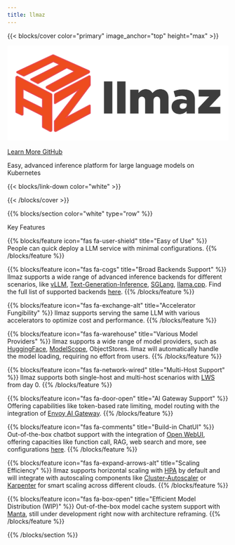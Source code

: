```yaml
---
title: llmaz
---
```


{{< blocks/cover color="primary" image_anchor="top" height="max" >}}
<p><img class="w-50 h-auto mb-4" src="/images/logo.png" class="llmaz-logo" /></p>
<a class="btn btn-lg btn-secondary me-3 mb-4" href="/docs/">
  Learn More <i class="fas fa-arrow-alt-circle-right ms-2"></i>
</a>
<a class="btn btn-lg btn-secondary me-3 mb-4" href="https://github.com/InftyAI/llmaz">
  GitHub <i class="fab fa-github ms-2 "></i>
</a>
<p class="lead mt-5 -text-white">Easy, advanced inference platform for large language models on Kubernetes</p>
{{< blocks/link-down color="white" >}}

{{< /blocks/cover >}}


{{% blocks/section color="white" type="row" %}}

<p class="h1 text-center mb-4">Key Features</p>

{{% blocks/feature icon="fas fa-user-shield" title="Easy of Use" %}}
People can quick deploy a LLM service with minimal configurations.
{{% /blocks/feature %}}

{{% blocks/feature icon="fas fa-cogs" title="Broad Backends Support" %}}
llmaz supports a wide range of advanced inference backends for different scenarios, like <a href="https://github.com/vllm-project/vllm">vLLM</a>, <a href="https://github.com/huggingface/text-generation-inference">Text-Generation-Inference</a>, <a href="https://github.com/sgl-project/sglang">SGLang</a>, <a href="https://github.com/ggerganov/llama.cpp">llama.cpp</a>. Find the full list of supported backends <a href="/InftyAI/llmaz/blob/main/docs/support-backends.md">here</a>.
{{% /blocks/feature %}}

{{% blocks/feature icon="fas fa-exchange-alt" title="Accelerator Fungibility" %}}
llmaz supports serving the same LLM with various accelerators to optimize cost and performance.
{{% /blocks/feature %}}

{{% blocks/feature icon="fas fa-warehouse" title="Various Model Providers" %}}
llmaz supports a wide range of model providers, such as <a href="https://huggingface.co/" rel="nofollow">HuggingFace</a>, <a href="https://www.modelscope.cn" rel="nofollow">ModelScope</a>, ObjectStores. llmaz will automatically handle the model loading, requiring no effort from users.
{{% /blocks/feature %}}

{{% blocks/feature icon="fas fa-network-wired" title="Multi-Host Support" %}}
llmaz supports both single-host and multi-host scenarios with <a href="https://github.com/kubernetes-sigs/lws">LWS</a> from day 0.
{{% /blocks/feature %}}

{{% blocks/feature icon="fas fa-door-open" title="AI Gateway Support" %}}
Offering capabilities like token-based rate limiting, model routing with the integration of <a href="https://aigateway.envoyproxy.io/" rel="nofollow">Envoy AI Gateway</a>.
{{% /blocks/feature %}}

{{% blocks/feature icon="fas fa-comments" title="Build-in ChatUI" %}}
Out-of-the-box chatbot support with the integration of <a href="https://github.com/open-webui/open-webui">Open WebUI</a>, offering capacities like function call, RAG, web search and more, see configurations <a href="/InftyAI/llmaz/blob/main/docs/open-webui.md">here</a>.
{{% /blocks/feature %}}

{{% blocks/feature icon="fas fa-expand-arrows-alt" title="Scaling Efficiency" %}}
llmaz supports horizontal scaling with <a href="/InftyAI/llmaz/blob/main/docs/examples/hpa/README.md">HPA</a> by default and will integrate with autoscaling components like <a href="https://github.com/kubernetes/autoscaler/tree/master/cluster-autoscaler">Cluster-Autoscaler</a> or <a href="https://github.com/kubernetes-sigs/karpenter">Karpenter</a> for smart scaling across different clouds.
{{% /blocks/feature %}}

{{% blocks/feature icon="fas fa-box-open" title="Efficient Model Distribution (WIP)" %}}
Out-of-the-box model cache system support with <a href="https://github.com/InftyAI/Manta">Manta</a>, still under development right now with architecture reframing.
{{% /blocks/feature %}}

{{% /blocks/section %}}
